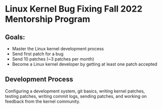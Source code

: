 # Linux Kernel Bug Fixing Fall 2022 Mentorship Program

## Goals: 

* Master the Linux kernel development process
* Send first patch for a bug
* Send 10 patches (~3 patches per month)
* Become a Linux kernel developer by getting at least one patch accepted

## Development Process

Configuring a development system, git basics, writing kernel patches, testing patches, writing commit logs,
sending patches, and working on feedback from the kernel community.

## 
